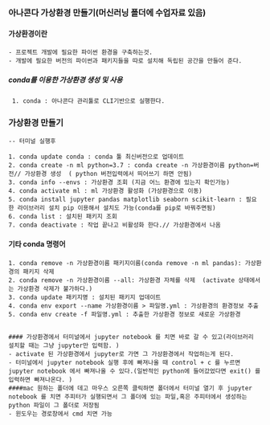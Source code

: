 ### 아나콘다 가상환경 만들기(머신러닝 폴더에 수업자료 있음)

#### 가상환경이란
    - 프로젝트 개발에 필요한 파이썬 환경을 구축하는것.
    - 개발에 필요한 버전의 파이썬과 패키지들을 따로 설치해 독립된 공간을 만들어 준다.

##### conda를 이용한 가상환경 생성 및 사용
     1. conda : 아나콘다 관리툴로 CLI기반으로 실행한다.

### 가상환경 만들기
    -- 터미널 실행후
    
    1. conda update conda : conda 툴 최신버전으로 업데이트
    2. conda create -n ml python=3.7 : conda create -n 가상환경이름 python=버전// 가상환경 생성  ( python 버전입력에서 띄어쓰기 하면 안됨)
    3. conda info --envs : 가상환경 조회 (지금 어느 환경에 있는지 확인가능)
    4. conda activate ml : ml 가상환경 활성화 (가상환경으로 이동)
    5. conda install jupyter pandas matplotlib seaborn scikit-learn : 필요한 라이브러리 설치 pip 이용해서 설치도 가능(conda를 pip로 바꿔주면됨)
    6. conda list : 설치된 패키지 조회
    7. conda deactivate : 작업 끝나고 비활성화 한다.// 가상환경에서 나옴

#### 기타 conda 명령어
    1. conda remove -n 가상환경이름 패키지이름(conda remove -n ml pandas): 가상환경의 패키지 삭제
    2. conda remove -n 가상환경이름 --all: 가상환경 자체를 삭제  (activate 상태에서는 가상환경 삭제가 불가하다.)
    3. conda update 패키지명 : 설치된 패키지 업데이트
    4. conda env export --name 가상환경이름 > 파일명.yml : 가상환경의 환경정보 추출
    5. conda env create -f 파일명.yml : 추출한 가상환경 정보로 새로운 가상환경
  

    #### 가상환경에서 터미널에서 jupyter notebook 를 치면 바로 갈 수 있고(라이브러리 설치할 때는 그냥 jupyter만 입력함. )                                             
    - activate 된 가상환경에서 jupyter로 가면 그 가상환경에서 작업하는게 된다.                            
    - 터미널에서 jupyter notebook 실행 후에 빠져나올 때 control + c 를 누르면 jupyter notebook 에서 빠져나올 수 있다.(일반적인 python에 들어갔었다면 exit() 를 입력하면 빠져나온다. )
    ####mac 원하는 폴더에 데고 마우스 오른쪽 클릭하면 폴더에서 터미널 열기 후 jupyter notebook 를 치면 주피터가 실행되면서 그 폴더에 있는 파일,혹은 주피터에서 생성하는 python 파일이 그 폴더로 저장됨 
    - 윈도우는 경로창에서 cmd 치면 가능 
